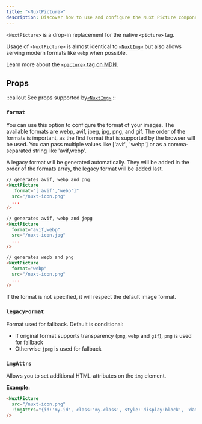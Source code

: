```yaml
---
title: "<NuxtPicture>"
description: Discover how to use and configure the Nuxt Picture component.
---
```


`<NuxtPicture>` is a drop-in replacement for the native `<picture>` tag.

Usage of `<NuxtPicture>` is almost identical to [`<NuxtImg>`](nuxt-img) but also allows serving modern formats like `webp` when possible.

Learn more about the [`<picture>` tag on MDN](https://developer.mozilla.org/en-US/docs/Web/HTML/Element/picture).

## Props

::callout
See props supported by[`<NuxtImg>`](/usage/nuxt-img#props)</a>
::

### `format`

You can use this option to configure the format of your images. The available formats are webp, avif, jpeg, jpg, png, and gif. The order of the formats is important, as the first format that is supported by the browser will be used. You can pass multiple values like ['avif', 'webp'] or as a comma-separated string like 'avif,webp'.

A legacy format will be generated automatically. They will be added in the order of the formats array, the legacy format will be added last.

```html
// generates avif, webp and png
<NuxtPicture
  :format="['avif','webp']"
  src="/nuxt-icon.png"
  ...
/>

// generates avif, webp and jepg
<NuxtPicture
  format="avif,webp"
  src="/nuxt-icon.jpg"
  ...
/>

// generates wepb and png
<NuxtPicture
  format="webp"
  src="/nuxt-icon.png"
  ...
/>
```

If the format is not specified, it will respect the default image format.

### `legacyFormat`

Format used for fallback. Default is conditional:

- If original format supports transparency (`png`, `webp` and `gif`), `png` is used for fallback
- Otherwise `jpeg` is used for fallback

### `imgAttrs`

Allows you to set additional HTML-attributes on the `img` element.

**Example:**

```html
<NuxtPicture
  src="/nuxt-icon.png"
  :imgAttrs="{id:'my-id', class:'my-class', style:'display:block', 'data-my-data': 'my-value'}"
/>
```
